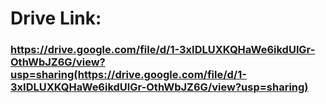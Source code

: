 # __Drive Link:__ 
### https://drive.google.com/file/d/1-3xIDLUXKQHaWe6ikdUlGr-OthWbJZ6G/view?usp=sharing(https://drive.google.com/file/d/1-3xIDLUXKQHaWe6ikdUlGr-OthWbJZ6G/view?usp=sharing)
